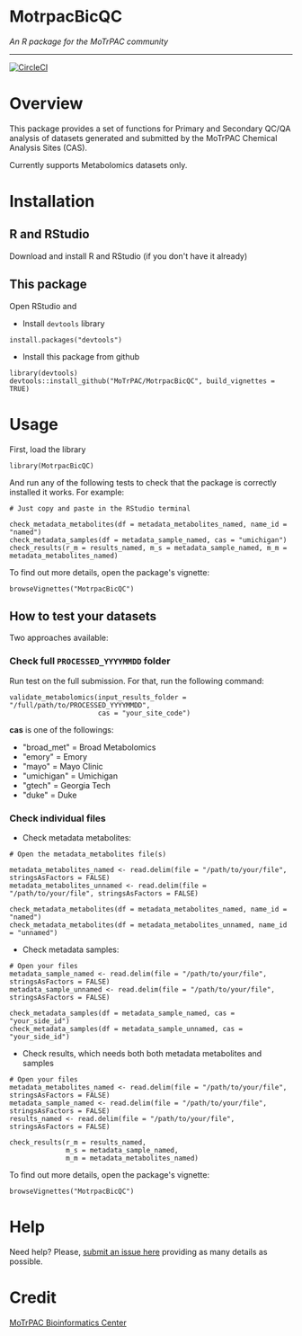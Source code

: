 # MotrpacBicQC

*An R package for the MoTrPAC community*

---

[![CircleCI](https://circleci.com/gh/MoTrPAC/MotrpacBicQC.svg?style=svg)](https://circleci.com/gh/MoTrPAC/MotrpacBicQC)

  
# Overview

This package provides a set of functions for Primary and Secondary 
QC/QA analysis of datasets generated and submitted by the MoTrPAC
Chemical Analysis Sites (CAS).

Currently supports Metabolomics datasets only.

# Installation

## R and RStudio

Download and install R and RStudio (if you don't have it already)

## This package

Open RStudio and

- Install `devtools` library

```
install.packages("devtools")
```

- Install this package from github

```
library(devtools)
devtools::install_github("MoTrPAC/MotrpacBicQC", build_vignettes = TRUE)
```

# Usage

First, load the library

```
library(MotrpacBicQC)
```

And run any of the following tests to check that the package 
is correctly installed it works. For example:

```
# Just copy and paste in the RStudio terminal

check_metadata_metabolites(df = metadata_metabolites_named, name_id = "named")
check_metadata_samples(df = metadata_sample_named, cas = "umichigan")
check_results(r_m = results_named, m_s = metadata_sample_named, m_m = metadata_metabolites_named)
```

To find out more details, open the package's vignette:

```
browseVignettes("MotrpacBicQC")
```

## How to test your datasets

Two approaches available:

### Check full `PROCESSED_YYYYMMDD` folder

Run test on the full submission. For that, run the following command:

```
validate_metabolomics(input_results_folder = "/full/path/to/PROCESSED_YYYYMMDD", 
                      cas = "your_site_code")
```

**cas** is one of the followings:

- "broad_met" = Broad Metabolomics
- "emory"     = Emory
- "mayo"      = Mayo Clinic
- "umichigan" = Umichigan
- "gtech"     = Georgia Tech
- "duke"      = Duke

### Check individual files

- Check metadata metabolites:

```
# Open the metadata_metabolites file(s)

metadata_metabolites_named <- read.delim(file = "/path/to/your/file", stringsAsFactors = FALSE)
metadata_metabolites_unnamed <- read.delim(file = "/path/to/your/file", stringsAsFactors = FALSE)

check_metadata_metabolites(df = metadata_metabolites_named, name_id = "named")
check_metadata_metabolites(df = metadata_metabolites_unnamed, name_id = "unnamed")

```

- Check metadata samples:

```
# Open your files
metadata_sample_named <- read.delim(file = "/path/to/your/file", stringsAsFactors = FALSE)
metadata_sample_unnamed <- read.delim(file = "/path/to/your/file", stringsAsFactors = FALSE)

check_metadata_samples(df = metadata_sample_named, cas = "your_side_id")
check_metadata_samples(df = metadata_sample_unnamed, cas = "your_side_id")
```

- Check results, which needs both both metadata metabolites and samples

```
# Open your files
metadata_metabolites_named <- read.delim(file = "/path/to/your/file", stringsAsFactors = FALSE)
metadata_sample_named <- read.delim(file = "/path/to/your/file", stringsAsFactors = FALSE)
results_named <- read.delim(file = "/path/to/your/file", stringsAsFactors = FALSE)

check_results(r_m = results_named, 
              m_s = metadata_sample_named, 
              m_m = metadata_metabolites_named)
```

To find out more details, open the package's vignette:

```
browseVignettes("MotrpacBicQC")
```

# Help

Need help? Please, [submit an issue here](https://github.com/MoTrPAC/MotrpacBicQC/issues) 
providing as many details as possible.

# Credit

[MoTrPAC Bioinformatics Center](https://motrpac-data.org/)



